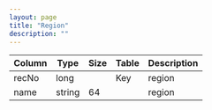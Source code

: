 ```yaml
---
layout: page
title: "Region"
description: ""
---
```




| Column | Type | Size | Table | Description |
| ------ | ---- | ---- | ----- | ----------- |
| recNo | long |  | Key | region | 
| name | string | 64 |  | region | 


